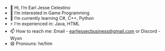 - 👋 Hi, I’m Earl Jesse Celestino
- 👀 I’m interested in Game Programming
- 🌱 I’m currently learning C#, C++, Python
- ⚡ I'm experienced in: Java, HTML
- 📫 How to reach me: Email - earljessecbusiness@gmail.com or Discord - Wyxn
- 😄 Pronouns: he/him


<!---
WyxnnEJ/WyxnnEJ is a ✨ special ✨ repository because its `README.md` (this file) appears on your GitHub profile.
You can click the Preview link to take a look at your changes.
--->
